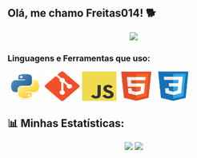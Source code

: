 ## Olá, me chamo Freitas014! 🐕  
<div align="center">
  <img src="https://media1.tenor.com/m/qTKKjADTg_IAAAAC/bordercollie-3q4x.gif](https://tenor.com/pt-BR/view/programming-computer-frog-nerd-frog-smart-fog-csharp-gif-25385487)" width="150px">
</div>

### Linguagens e Ferramentas que uso:
<div style="display: inline-block; text-align: center;">
  <img align="center" alt="Freitas014-Python" height="60" width="70" src="https://raw.githubusercontent.com/devicons/devicon/master/icons/python/python-original.svg">
  <img align="center" alt="Freitas014-Git" height="60" width="70" src="https://raw.githubusercontent.com/devicons/devicon/master/icons/git/git-original.svg">
  <img align="center" alt="Freitas014-Js" height="60" width="70" src="https://raw.githubusercontent.com/devicons/devicon/master/icons/javascript/javascript-original.svg">
  <img align="center" alt="Freitas014-HTML" height="60" width="70" src="https://raw.githubusercontent.com/devicons/devicon/master/icons/html5/html5-original.svg">
  <img align="center" alt="Freitas014-CSS" height="60" width="70" src="https://raw.githubusercontent.com/devicons/devicon/master/icons/css3/css3-original.svg">
</div>

## 📊 Minhas Estatísticas:
<div align="center">
  <img height="180px" src="https://github-readme-stats.vercel.app/api?username=Freitas014&show_icons=true&theme=dark&include_all_commits=true&count_private=true"/>
  <img height="180px" src="https://github-readme-stats.vercel.app/api/top-langs/?username=Freitas014&layout=compact&langs_count=6&theme=dark"/>
</div>
